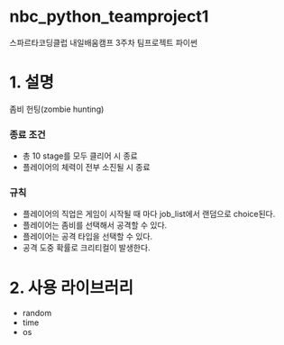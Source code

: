 # nbc_python_teamproject1
스파르타코딩클럽 내일배움캠프 3주차 팀프로젝트 파이썬
# 1. 설명
좀비 헌팅(zombie hunting)
### 종료 조건
- 총 10 stage를 모두 클리어 시 종료
- 플레이어의 체력이 전부 소진될 시 종료
### 규칙
- 플레이어의 직업은 게임이 시작될 때 마다 job_list에서 랜덤으로 choice된다.
- 플레이어는 좀비를 선택해서 공격할 수 있다.
- 플레이어는 공격 타입을 선택할 수 있다.
- 공격 도중 확률로 크리티컬이 발생한다.

# 2. 사용 라이브러리
- random
- time
- os
